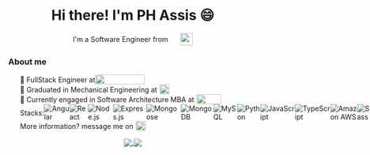 <div>
  <h1 align="center">Hi there! I'm PH Assis &#128516;</h1>
  <div
    style="
      display: flex;
      flex-flow: row wrap;
      justify-content: center;
      align-items: center;
      margin: 0 auto;
      gap: 10px;
    "
  >
    I'm a Software Engineer from
    <img
      style="width: 25px; height: 25px; padding-left: 15px"
      align="center"
      src="https://upload.wikimedia.org/wikipedia/commons/4/4a/Brazilian_flag_icon_round.svg"
    />
  </div>

  <h3>About me</h3>
  <ul>
    <li style="margin: 0; display: flex; flex-flow: row nowrap; align-items: center">
      💼 FullStack Engineer at
      <a href="https://sitemate.com/">
        <img
          src="https://sitemate.com/wp-content/uploads/2020/11/Group-2.svg"
          align="center"
          style="width: 100px; height: 20px; vertical-align: middle"
        />
      </a>
    </li>
    <li style="margin: 0; display: flex; flex-flow: row nowrap; align-items: center">
      🏫 Graduated in Mechanical Engineering at
      <a href="https://unesc.br/">
        <img
          src="https://unesc.br/sisunesc/css/img/brand.png"
          align="center"
          style="width: 20px; height: 20px; padding-left: 5px; vertical-align: middle"
        />
      </a>
    </li>
       <li style="margin: 0; display: flex; flex-flow: row nowrap; align-items: center">
      🏫 Currently engaged in Software Architecture MBA at
      <a href="https://mba.fullcycle.com.br/mba/">
        <img
          src="https://fullcycle.com.br/wp-content/themes/fullcycle/assets/images/fullcycle-logo.svg"
          align="center"
          style="width: 50px; height: 20px; padding-left: 5px; vertical-align: middle"
        />
      </a>
    </li>
    <li style="margin: 0; display: flex; flex-flow: row nowrap; align-items: center">
      Stacks:
      <br />
      <img
        src="https://img.shields.io/badge/-Angular-DD0031?style=flat-square&logo=angular&logoColor=white"
        align="center"
        alt="Angular"
      />
      <img
        src="https://img.shields.io/badge/-React-61DAFB?style=flat-square&logo=react&logoColor=white"
        align="center"
        alt="React"
      />
      <img
        src="https://img.shields.io/badge/-Node.js-339933?style=flat-square&logo=node.js&logoColor=white"
        align="center"
        alt="Node.js"
      />
      <img
        src="https://img.shields.io/badge/-Express.js-000000?style=flat-square&logo=express&logoColor=white"
        align="center"
        alt="Express.js"
      />
      <br />
      <img
        src="https://img.shields.io/badge/-Mongoose-47A248?style=flat-square&logo=mongodb&logoColor=white"
        align="center"
        alt="Mongoose"
      />
      <img
        src="https://img.shields.io/badge/-MongoDB-47A248?style=flat-square&logo=mongodb&logoColor=white"
        align="center"
        alt="MongoDB"
      />
      <img
        src="https://img.shields.io/badge/-MySQL-4479A1?style=flat-square&logo=mysql&logoColor=white"
        align="center"
        alt="MySQL"
      />
      <img
        src="https://img.shields.io/badge/-Python-3776AB?style=flat-square&logo=python&logoColor=white"
        align="center"
        alt="Python"
      />
      <br />
      <img
        src="https://img.shields.io/badge/-JavaScript-F7DF1E?style=flat-square&logo=javascript&logoColor=black"
        align="center"
        alt="JavaScript"
      />
      <img
        src="https://img.shields.io/badge/-TypeScript-3178C6?style=flat-square&logo=typescript&logoColor=white"
        align="center"
        alt="TypeScript"
      />
      <img
        src="https://img.shields.io/badge/-Amazon%20AWS-232F3E?style=flat-square&logo=amazon-aws&logoColor=white"
        align="center"
        alt="Amazon AWS"
      />
      <img
        src="https://img.shields.io/badge/-Sass-CC6699?style=flat-square&logo=sass&logoColor=white"
        align="center"
        alt="Sass"
      />
      <br />
      <img
        src="https://img.shields.io/badge/-Tailwind%20CSS-38B2AC?style=flat-square&logo=tailwind-css&logoColor=white"
        align="center"
        alt="Tailwind CSS"
      />
      <img
        src="https://img.shields.io/badge/-RxJS-D81B60?style=flat-square&logo=reactivex&logoColor=white"
        align="center"
        alt="RxJS"
      />
      <img
        src="https://img.shields.io/badge/-Redux-764ABC?style=flat-square&logo=redux&logoColor=white"
        align="center"
        alt="Redux"
      />
      <img
        src="https://img.shields.io/badge/-Jest-C21325?style=flat-square&logo=jest&logoColor=white"
        align="center"
        alt="Jest"
      />
    </li>
    <li style="margin: 0; display: flex; flex-flow: row nowrap; align-items: center">
      More information? message me on
      <a style="padding-left: 5px" href="https://www.linkedin.com/in/imphassis/">
        <img
          src="https://upload.wikimedia.org/wikipedia/commons/thumb/c/ca/LinkedIn_logo_initials.png/768px-LinkedIn_logo_initials.png"
          align="center"
          style="width: 20px; height: 20px; vertical-align: middle"
        />
      </a>
    </li>
  </ul>
  <div align="center">
    <a href="">
      <img
        align="center"
        src="https://github-readme-stats-sigma-five.vercel.app/api?username=phassis99&show_icons=true&include_all_commits=true&count_private=true&theme=nord&line_height=40"
      />
    </a>
    <a href="">
      <img
        align="center"
        src="https://github-readme-stats-sigma-five.vercel.app/api/top-langs/?username=phassis99&theme=nord&line_height=40"
      />
    </a>
  </div>
</div>
